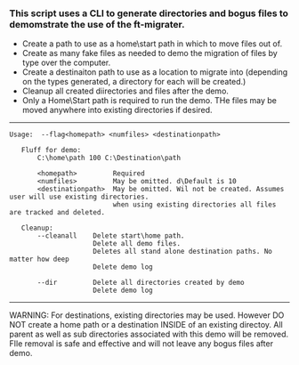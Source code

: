 ### This script uses a CLI to generate directories and bogus files to demomstrate the use of the ft-migrater.

  - Create a path to use as a home\start path in which to move files out of.
  - Create as many fake files as needed to demo the migration of files by type over the computer.
  - Create a destinaiton path to use as a location to migrate into
    (depending on the types generated, a directory for each will be created.)
  - Cleanup all created diirectories and files after the demo.
  - Only a Home\Start path is required to run the demo. THe files may be moved anywhere into 
  existing directories if desired. 
---  
~~~
Usage:  --flag<homepath> <numfiles> <destinationpath>

   Fluff for demo:
       C:\home\path 100 C:\Destination\path
       
       <homepath>         Required
       <numfiles>         May be omitted. d\Default is 10
       <destinationpath>  May be omitted. Wil not be created. Assumes user will use existing directories.
                          when using existing directories all files are tracked and deleted.
    
   Cleanup:
       --cleanall    Delete start\home path.
                     Delete all demo files.
                     Deletes all stand alone destination paths. No matter how deep
                     Delete demo log
       
       --dir         Delete all directories created by demo
                     Delete demo log
~~~
---

WARNING: For destinations, existing directories may be used. However DO NOT create a home path or
a destination INSIDE of an existing directoy. All parent as well as sub directories associated with
this demo will be removed. FIle removal is safe and effective and will not leave any bogus files after
demo.
